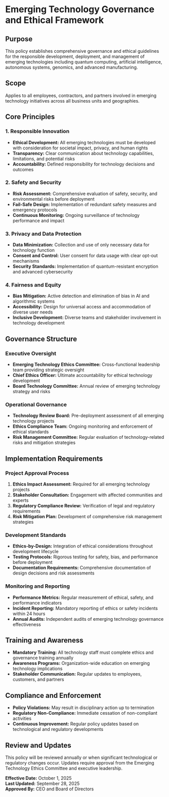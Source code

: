 # Emerging Technology Governance and Ethical Framework

## Purpose
This policy establishes comprehensive governance and ethical guidelines for the responsible development, deployment, and management of emerging technologies including quantum computing, artificial intelligence, autonomous systems, genomics, and advanced manufacturing.

## Scope
Applies to all employees, contractors, and partners involved in emerging technology initiatives across all business units and geographies.

## Core Principles

### 1. Responsible Innovation
- **Ethical Development:** All emerging technologies must be developed with consideration for societal impact, privacy, and human rights
- **Transparency:** Clear communication about technology capabilities, limitations, and potential risks
- **Accountability:** Defined responsibility for technology decisions and outcomes

### 2. Safety and Security
- **Risk Assessment:** Comprehensive evaluation of safety, security, and environmental risks before deployment
- **Fail-Safe Design:** Implementation of redundant safety measures and emergency protocols
- **Continuous Monitoring:** Ongoing surveillance of technology performance and impact

### 3. Privacy and Data Protection
- **Data Minimization:** Collection and use of only necessary data for technology function
- **Consent and Control:** User consent for data usage with clear opt-out mechanisms
- **Security Standards:** Implementation of quantum-resistant encryption and advanced cybersecurity

### 4. Fairness and Equity
- **Bias Mitigation:** Active detection and elimination of bias in AI and algorithmic systems
- **Accessibility:** Design for universal access and accommodation of diverse user needs
- **Inclusive Development:** Diverse teams and stakeholder involvement in technology development

## Governance Structure

### Executive Oversight
- **Emerging Technology Ethics Committee:** Cross-functional leadership team providing strategic oversight
- **Chief Ethics Officer:** Ultimate accountability for ethical technology development
- **Board Technology Committee:** Annual review of emerging technology strategy and risks

### Operational Governance
- **Technology Review Board:** Pre-deployment assessment of all emerging technology projects
- **Ethics Compliance Team:** Ongoing monitoring and enforcement of ethical standards
- **Risk Management Committee:** Regular evaluation of technology-related risks and mitigation strategies

## Implementation Requirements

### Project Approval Process
1. **Ethics Impact Assessment:** Required for all emerging technology projects
2. **Stakeholder Consultation:** Engagement with affected communities and experts
3. **Regulatory Compliance Review:** Verification of legal and regulatory requirements
4. **Risk Mitigation Plan:** Development of comprehensive risk management strategies

### Development Standards
- **Ethics-by-Design:** Integration of ethical considerations throughout development lifecycle
- **Testing Protocols:** Rigorous testing for safety, bias, and performance before deployment
- **Documentation Requirements:** Comprehensive documentation of design decisions and risk assessments

### Monitoring and Reporting
- **Performance Metrics:** Regular measurement of ethical, safety, and performance indicators
- **Incident Reporting:** Mandatory reporting of ethics or safety incidents within 24 hours
- **Annual Audits:** Independent audits of emerging technology governance effectiveness

## Training and Awareness
- **Mandatory Training:** All technology staff must complete ethics and governance training annually
- **Awareness Programs:** Organization-wide education on emerging technology implications
- **Stakeholder Communication:** Regular updates to employees, customers, and partners

## Compliance and Enforcement
- **Policy Violations:** May result in disciplinary action up to termination
- **Regulatory Non-Compliance:** Immediate cessation of non-compliant activities
- **Continuous Improvement:** Regular policy updates based on technological and regulatory developments

## Review and Updates
This policy will be reviewed annually or when significant technological or regulatory changes occur. Updates require approval from the Emerging Technology Ethics Committee and executive leadership.

**Effective Date:** October 1, 2025  
**Last Updated:** September 28, 2025  
**Approved By:** CEO and Board of Directors